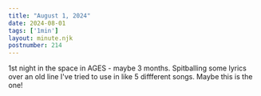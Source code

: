 ```yaml
---
title: "August 1, 2024"
date: 2024-08-01
tags: ['1min']
layout: minute.njk
postnumber: 214
---	
```


1st night in the space in AGES - maybe 3 months. Spitballing some lyrics over an old line I've tried to use in like 5 diffferent songs. Maybe this is the one! 